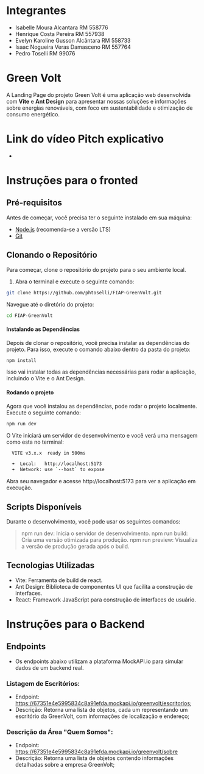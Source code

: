 # Integrantes

- Isabelle Moura Alcantara RM 558776
- Henrique Costa Pereira RM 557938
- Evelyn Karoline Gusson Alcântara RM 558733
- Isaac Nogueira Veras Damasceno RM 557764
- Pedro Toselli RM 99076

# Green Volt

A Landing Page do projeto Green Volt é uma aplicação web desenvolvida com **Vite** e **Ant Design** para apresentar nossas soluções e informações sobre energias renováveis, com foco em sustentabilidade e otimização de consumo energético.

# Link do vídeo Pitch explicativo

-

# Instruções para o fronted

## Pré-requisitos

Antes de começar, você precisa ter o seguinte instalado em sua máquina:

- [Node.js](https://nodejs.org) (recomenda-se a versão LTS)
- [Git](https://git-scm.com/)

## Clonando o Repositório

Para começar, clone o repositório do projeto para o seu ambiente local.

1. Abra o terminal e execute o seguinte comando:

```bash
git clone https://github.com/phtoselli/FIAP-GreenVolt.git
```

Navegue até o diretório do projeto:

```bash
cd FIAP-GreenVolt
```

#### Instalando as Dependências

Depois de clonar o repositório, você precisa instalar as dependências do projeto. Para isso, execute o comando abaixo dentro da pasta do projeto:

```bash
npm install
```

Isso vai instalar todas as dependências necessárias para rodar a aplicação, incluindo o Vite e o Ant Design.

#### Rodando o projeto

Agora que você instalou as dependências, pode rodar o projeto localmente. Execute o seguinte comando:

```bash
npm run dev
```

O Vite iniciará um servidor de desenvolvimento e você verá uma mensagem como esta no terminal:

```bash
  VITE v3.x.x  ready in 500ms

  ➜  Local:   http://localhost:5173
  ➜  Network: use `--host` to expose
```

Abra seu navegador e acesse http://localhost:5173 para ver a aplicação em execução.

## Scripts Disponíveis

Durante o desenvolvimento, você pode usar os seguintes comandos:

> npm run dev: Inicia o servidor de desenvolvimento.
> npm run build: Cria uma versão otimizada para produção.
> npm run preview: Visualiza a versão de produção gerada após o build.

## Tecnologias Utilizadas

- Vite: Ferramenta de build de react.
- Ant Design: Biblioteca de componentes UI que facilita a construção de interfaces.
- React: Framework JavaScript para construção de interfaces de usuário.

# Instruções para o Backend

## Endpoints

- Os endpoints abaixo utilizam a plataforma MockAPI.io para simular dados de um backend real.

### Listagem de Escritórios:

- Endpoint: https://67351e4e5995834c8a91efda.mockapi.io/greenvolt/escritorios;
- Descrição: Retorna uma lista de objetos, cada um representando um escritório da GreenVolt, com informações de localização e endereço;

### Descrição da Área "Quem Somos":

- Endpoint: https://67351e4e5995834c8a91efda.mockapi.io/greenvolt/sobre
- Descrição: Retorna uma lista de objetos contendo informações detalhadas sobre a empresa GreenVolt;
